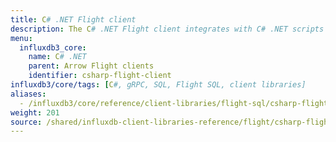 ```yaml
---
title: C# .NET Flight client
description: The C# .NET Flight client integrates with C# .NET scripts and applications to query data stored in InfluxDB.
menu:
  influxdb3_core:
    name: C# .NET
    parent: Arrow Flight clients
    identifier: csharp-flight-client
influxdb3/core/tags: [C#, gRPC, SQL, Flight SQL, client libraries]
aliases:
  - /influxdb3/core/reference/client-libraries/flight-sql/csharp-flightsql/
weight: 201
source: /shared/influxdb-client-libraries-reference/flight/csharp-flight.md
---
```


<!-- The content for this page is at
// SOURCE content/shared/influxdb-client-libraries-reference/flight/csharp-flight.md
-->